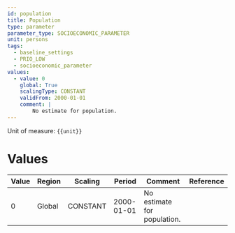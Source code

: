 ```yaml
---
id: population
title: Population
type: parameter
parameter_type: SOCIOECONOMIC_PARAMETER
unit: persons
tags:
  - baseline_settings
  - PRIO_LOW
  - socioeconomic_parameter
values:
  - value: 0
    global: True
    scalingType: CONSTANT
    validFrom: 2000-01-01
    comment: |
        No estimate for population.
---
```



Unit of measure: `{{unit}}`


# Values


| Value | Region | Scaling | Period | Comment | Reference |
|-------|--------|---------|--------|---------|-----------|
| 0 | Global | CONSTANT | 2000-01-01 | No estimate for population. |  |


